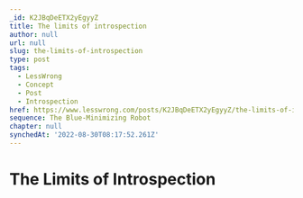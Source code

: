 ```yaml
---
_id: K2JBqDeETX2yEgyyZ
title: The limits of introspection
author: null
url: null
slug: the-limits-of-introspection
type: post
tags:
  - LessWrong
  - Concept
  - Post
  - Introspection
href: https://www.lesswrong.com/posts/K2JBqDeETX2yEgyyZ/the-limits-of-introspection
sequence: The Blue-Minimizing Robot
chapter: null
synchedAt: '2022-08-30T08:17:52.261Z'
---
```


# The Limits of Introspection
